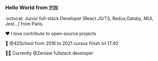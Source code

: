 ### Hello World from 🇫🇷

:octocat: Junior full-stack Developer [React JS/TS, Redux,Gatsby, MUI, Jest...] from Paris.

❤️ I love contribute to open-source projects 

📕 @42School from 2016 to 2021 cursus finish lvl 17.40

🧑‍💻 Currently @Zenlaw fullstack developer
